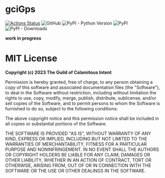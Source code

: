 # gciGps

[![Actions Status](https://github.com/the-guild-of-calamitous-intent/gcigps/workflows/CheckPackage/badge.svg)](https://github.com/the-guild-of-calamitous-intent/gcigps/actions)
![GitHub](https://img.shields.io/github/license/the-guild-of-calamitous-intent/gcigps)
![PyPI - Python Version](https://img.shields.io/pypi/pyversions/gcigps)
![PyPI](https://img.shields.io/pypi/v/gcigps)
![PyPI - Downloads](https://img.shields.io/pypi/dm/gcigps?color=aqua)

**work in progress**

# MIT License

**Copyright (c) 2023 The Guild of Calamitous Intent**

Permission is hereby granted, free of charge, to any person obtaining a copy
of this software and associated documentation files (the "Software"), to deal
in the Software without restriction, including without limitation the rights
to use, copy, modify, merge, publish, distribute, sublicense, and/or sell
copies of the Software, and to permit persons to whom the Software is
furnished to do so, subject to the following conditions:

The above copyright notice and this permission notice shall be included in all
copies or substantial portions of the Software.

THE SOFTWARE IS PROVIDED "AS IS", WITHOUT WARRANTY OF ANY KIND, EXPRESS OR
IMPLIED, INCLUDING BUT NOT LIMITED TO THE WARRANTIES OF MERCHANTABILITY,
FITNESS FOR A PARTICULAR PURPOSE AND NONINFRINGEMENT. IN NO EVENT SHALL THE
AUTHORS OR COPYRIGHT HOLDERS BE LIABLE FOR ANY CLAIM, DAMAGES OR OTHER
LIABILITY, WHETHER IN AN ACTION OF CONTRACT, TORT OR OTHERWISE, ARISING FROM,
OUT OF OR IN CONNECTION WITH THE SOFTWARE OR THE USE OR OTHER DEALINGS IN THE
SOFTWARE.